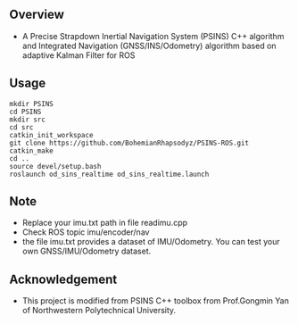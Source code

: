 ## Overview

  - A Precise Strapdown Inertial Navigation System (PSINS) C++ algorithm and Integrated Navigation (GNSS/INS/Odometry) algorithm based on adaptive Kalman Filter for ROS

## Usage

  ```
mkdir PSINS
cd PSINS
mkdir src
cd src
catkin_init_workspace
git clone https://github.com/BohemianRhapsodyz/PSINS-ROS.git
catkin_make
cd ..
source devel/setup.bash
roslaunch od_sins_realtime od_sins_realtime.launch
```

## Note

  - Replace your imu.txt path in file readimu.cpp
  - Check ROS topic imu/encoder/nav 
  - the file imu.txt provides a dataset of IMU/Odometry. You can test your own GNSS/IMU/Odometry dataset.

## Acknowledgement

  - This project is modified from PSINS C++ toolbox from Prof.Gongmin Yan of Northwestern Polytechnical University.
